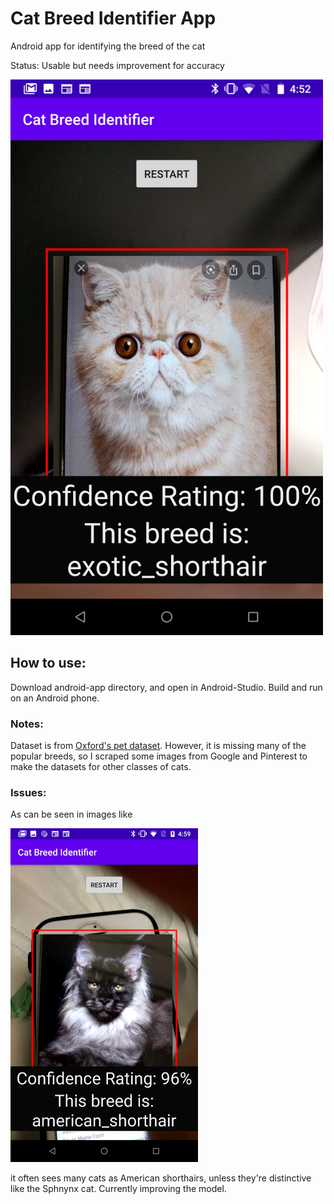 # Cat Breed Identifier App
Android app for identifying the breed of the cat

Status: Usable but needs improvement for accuracy


<img src="examples/success_3.png" width="500"/>

## How to use:
Download android-app directory, and open in Android-Studio. Build and run on an Android phone.

### Notes:
Dataset is from [Oxford's pet dataset](https://www.robots.ox.ac.uk/~vgg/data/pets/). However, it is missing many of the popular breeds, so I scraped some images from Google and Pinterest to make the datasets for other classes of cats. 

### Issues:
As can be seen in images like

<img src="examples/failure_1.png" width="300"/>


it often sees many cats as American shorthairs, unless they're distinctive like the Sphnynx cat. Currently improving the model. 
